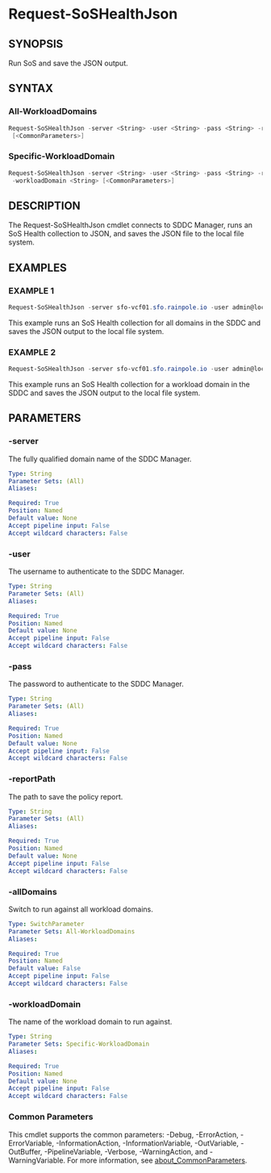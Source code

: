 # Request-SoSHealthJson

## SYNOPSIS

Run SoS and save the JSON output.

## SYNTAX

### All-WorkloadDomains

```powershell
Request-SoSHealthJson -server <String> -user <String> -pass <String> -reportPath <String> [-allDomains]
 [<CommonParameters>]
```

### Specific-WorkloadDomain

```powershell
Request-SoSHealthJson -server <String> -user <String> -pass <String> -reportPath <String>
 -workloadDomain <String> [<CommonParameters>]
```

## DESCRIPTION

The Request-SoSHealthJson cmdlet connects to SDDC Manager, runs an SoS Health collection to JSON, and saves the
JSON file to the local file system.

## EXAMPLES

### EXAMPLE 1

```powershell
Request-SoSHealthJson -server sfo-vcf01.sfo.rainpole.io -user admin@local -pass VMw@re1!VMw@re1! -reportPath F:\Reporting\HealthReports -allDomains
```

This example runs an SoS Health collection for all domains in the SDDC and saves the JSON output to the local file system.

### EXAMPLE 2

```powershell
Request-SoSHealthJson -server sfo-vcf01.sfo.rainpole.io -user admin@local -pass VMw@re1!VMw@re1! -reportPath F:\Reporting\HealthReports -workloadDomain sfo-w01
```

This example runs an SoS Health collection for a workload domain in the SDDC and saves the JSON output to the local file system.

## PARAMETERS

### -server

The fully qualified domain name of the SDDC Manager.

```yaml
Type: String
Parameter Sets: (All)
Aliases:

Required: True
Position: Named
Default value: None
Accept pipeline input: False
Accept wildcard characters: False
```

### -user

The username to authenticate to the SDDC Manager.

```yaml
Type: String
Parameter Sets: (All)
Aliases:

Required: True
Position: Named
Default value: None
Accept pipeline input: False
Accept wildcard characters: False
```

### -pass

The password to authenticate to the SDDC Manager.

```yaml
Type: String
Parameter Sets: (All)
Aliases:

Required: True
Position: Named
Default value: None
Accept pipeline input: False
Accept wildcard characters: False
```

### -reportPath

The path to save the policy report.

```yaml
Type: String
Parameter Sets: (All)
Aliases:

Required: True
Position: Named
Default value: None
Accept pipeline input: False
Accept wildcard characters: False
```

### -allDomains

Switch to run against all workload domains.

```yaml
Type: SwitchParameter
Parameter Sets: All-WorkloadDomains
Aliases:

Required: True
Position: Named
Default value: False
Accept pipeline input: False
Accept wildcard characters: False
```

### -workloadDomain

The name of the workload domain to run against.

```yaml
Type: String
Parameter Sets: Specific-WorkloadDomain
Aliases:

Required: True
Position: Named
Default value: None
Accept pipeline input: False
Accept wildcard characters: False
```

### Common Parameters

This cmdlet supports the common parameters: -Debug, -ErrorAction, -ErrorVariable, -InformationAction, -InformationVariable, -OutVariable, -OutBuffer, -PipelineVariable, -Verbose, -WarningAction, and -WarningVariable. For more information, see [about_CommonParameters](http://go.microsoft.com/fwlink/?LinkID=113216).
